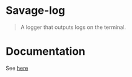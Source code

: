 # Savage-log

> A logger that outputs logs on the terminal.

# Documentation

See [here](https://savage181855.github.io/savage-libs/savage-log/modules)